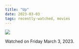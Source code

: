 ```yaml
---
title: "Up"
date: 2023-03-03
tags: recently-watched, movies
---
```


 <p><img src="https://a.ltrbxd.com/resized/film-poster/4/3/3/0/2/43302-up-0-600-0-900-crop.jpg?v=eac6a19a4c"/></p> <p>Watched on Friday March 3, 2023.</p>